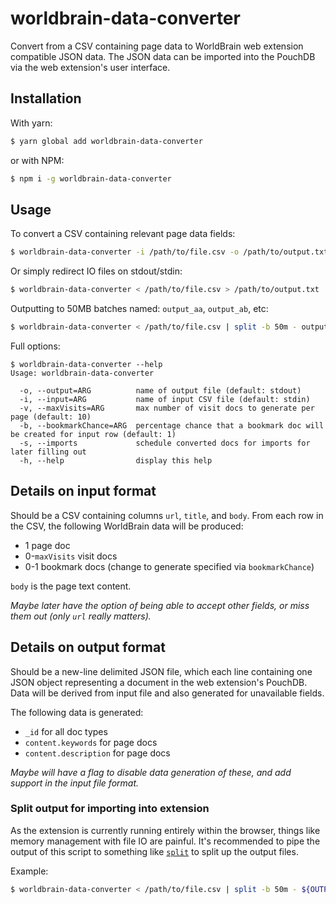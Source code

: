 # worldbrain-data-converter

Convert from a CSV containing page data to WorldBrain web extension compatible JSON data. The JSON data
can be imported into the PouchDB via the web extension's user interface.

## Installation

With yarn:

```bash
$ yarn global add worldbrain-data-converter
```

or with NPM:

```bash
$ npm i -g worldbrain-data-converter
```

## Usage

To convert a CSV containing relevant page data fields:

```bash
$ worldbrain-data-converter -i /path/to/file.csv -o /path/to/output.txt
```

Or simply redirect IO files on stdout/stdin:

```bash
$ worldbrain-data-converter < /path/to/file.csv > /path/to/output.txt
```

Outputting to 50MB batches named: `output_aa`, `output_ab`, etc:

```bash
$ worldbrain-data-converter < /path/to/file.csv | split -b 50m - output_
```

Full options:

```
$ worldbrain-data-converter --help
Usage: worldbrain-data-converter

  -o, --output=ARG          name of output file (default: stdout)
  -i, --input=ARG           name of input CSV file (default: stdin)
  -v, --maxVisits=ARG       max number of visit docs to generate per page (default: 10)
  -b, --bookmarkChance=ARG  percentage chance that a bookmark doc will be created for input row (default: 1)
  -s, --imports             schedule converted docs for imports for later filling out
  -h, --help                display this help
```

## Details on input format

Should be a CSV containing columns `url`, `title`, and `body`. From each row in the CSV, the following WorldBrain data will be produced:

- 1 page doc
- 0-`maxVisits` visit docs
- 0-1 bookmark docs (change to generate specified via `bookmarkChance`)

`body` is the page text content.

_Maybe later have the option of being able to accept other fields, or miss them out (only `url` really matters)._

## Details on output format

Should be a new-line delimited JSON file, which each line containing one JSON object representing
a document in the web extension's PouchDB. Data will be derived from input file and also generated
for unavailable fields.

The following data is generated:

- `_id` for all doc types
- `content.keywords` for page docs
- `content.description` for page docs

_Maybe will have a flag to disable data generation of these, and add support in the input file format._

### Split output for importing into extension

As the extension is currently running entirely within the browser, things like memory management with file IO
are painful. It's recommended to pipe the output of this script to something like [`split`](https://en.wikipedia.org/wiki/Split_(Unix)) to split up the output files.

Example:

```bash
$ worldbrain-data-converter < /path/to/file.csv | split -b 50m - ${OUTPUT_FILE_PREFIX}
```
